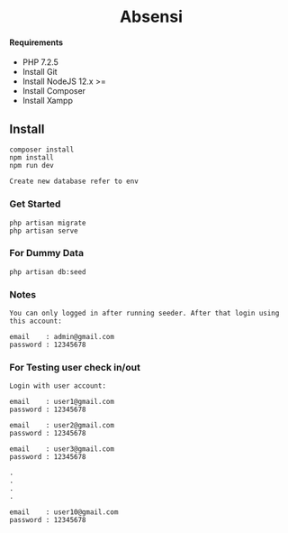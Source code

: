 <h1 align="center">
  <br>
    Absensi
  <br>
</h1>

#### Requirements

- PHP 7.2.5
- Install Git
- Install NodeJS 12.x >=
- Install Composer
- Install Xampp

## Install

    composer install
    npm install
    npm run dev

    Create new database refer to env


### Get Started
    
    php artisan migrate
    php artisan serve
    
    
### For Dummy Data

    php artisan db:seed

### Notes
    
    You can only logged in after running seeder. After that login using this account:

    email    : admin@gmail.com
    password : 12345678


### For Testing user check in/out
    
    Login with user account:

    email    : user1@gmail.com
    password : 12345678

    email    : user2@gmail.com
    password : 12345678

    email    : user3@gmail.com
    password : 12345678

    .
    .
    .
    .

    email    : user10@gmail.com
    password : 12345678

    
